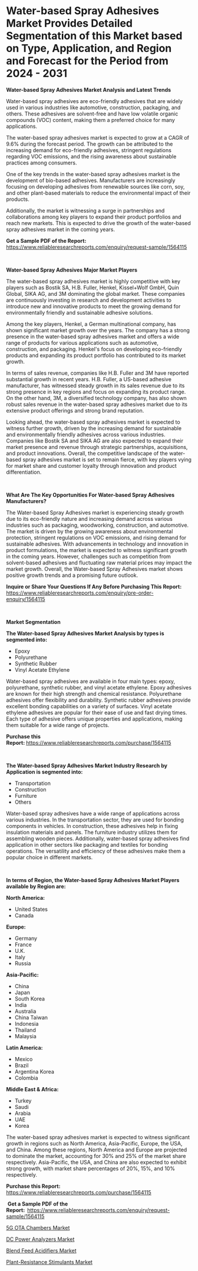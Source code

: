 <p><h1>Water-based Spray Adhesives Market Provides Detailed Segmentation of this Market based on Type, Application, and Region and Forecast for the Period from 2024 - 2031</h1></p><p><strong>Water-based Spray Adhesives Market Analysis and Latest Trends</strong></p>
<p><p>Water-based spray adhesives are eco-friendly adhesives that are widely used in various industries like automotive, construction, packaging, and others. These adhesives are solvent-free and have low volatile organic compounds (VOC) content, making them a preferred choice for many applications.</p><p>The water-based spray adhesives market is expected to grow at a CAGR of 9.6% during the forecast period. The growth can be attributed to the increasing demand for eco-friendly adhesives, stringent regulations regarding VOC emissions, and the rising awareness about sustainable practices among consumers.</p><p>One of the key trends in the water-based spray adhesives market is the development of bio-based adhesives. Manufacturers are increasingly focusing on developing adhesives from renewable sources like corn, soy, and other plant-based materials to reduce the environmental impact of their products.</p><p>Additionally, the market is witnessing a surge in partnerships and collaborations among key players to expand their product portfolios and reach new markets. This is expected to drive the growth of the water-based spray adhesives market in the coming years.</p></p>
<p><strong>Get a Sample PDF of the Report:&nbsp;</strong> <a href="https://www.reliableresearchreports.com/enquiry/request-sample/1564115">https://www.reliableresearchreports.com/enquiry/request-sample/1564115</a></p>
<p>&nbsp;</p>
<p><strong>Water-based Spray Adhesives Major Market Players</strong></p>
<p><p>The water-based spray adhesives market is highly competitive with key players such as Bostik SA, H.B. Fuller, Henkel, Kissel+Wolf GmbH, Quin Global, SIKA AG, and 3M dominating the global market. These companies are continuously investing in research and development activities to introduce new and innovative products to meet the growing demand for environmentally friendly and sustainable adhesive solutions.</p><p>Among the key players, Henkel, a German multinational company, has shown significant market growth over the years. The company has a strong presence in the water-based spray adhesives market and offers a wide range of products for various applications such as automotive, construction, and packaging. Henkel's focus on developing eco-friendly products and expanding its product portfolio has contributed to its market growth.</p><p>In terms of sales revenue, companies like H.B. Fuller and 3M have reported substantial growth in recent years. H.B. Fuller, a US-based adhesive manufacturer, has witnessed steady growth in its sales revenue due to its strong presence in key regions and focus on expanding its product range. On the other hand, 3M, a diversified technology company, has also shown robust sales revenue in the water-based spray adhesives market due to its extensive product offerings and strong brand reputation.</p><p>Looking ahead, the water-based spray adhesives market is expected to witness further growth, driven by the increasing demand for sustainable and environmentally friendly adhesives across various industries. Companies like Bostik SA and SIKA AG are also expected to expand their market presence and revenue through strategic partnerships, acquisitions, and product innovations. Overall, the competitive landscape of the water-based spray adhesives market is set to remain fierce, with key players vying for market share and customer loyalty through innovation and product differentiation.</p></p>
<p>&nbsp;</p>
<p><strong>What Are The Key Opportunities For Water-based Spray Adhesives Manufacturers?</strong></p>
<p><p>The Water-based Spray Adhesives market is experiencing steady growth due to its eco-friendly nature and increasing demand across various industries such as packaging, woodworking, construction, and automotive. The market is driven by the growing awareness about environmental protection, stringent regulations on VOC emissions, and rising demand for sustainable adhesives. With advancements in technology and innovation in product formulations, the market is expected to witness significant growth in the coming years. However, challenges such as competition from solvent-based adhesives and fluctuating raw material prices may impact the market growth. Overall, the Water-based Spray Adhesives market shows positive growth trends and a promising future outlook.</p></p>
<p><strong>Inquire or Share Your Questions If Any Before Purchasing This Report:</strong> <a href="https://www.reliableresearchreports.com/enquiry/pre-order-enquiry/1564115">https://www.reliableresearchreports.com/enquiry/pre-order-enquiry/1564115</a></p>
<p>&nbsp;</p>
<p><strong>Market Segmentation</strong></p>
<p><strong>The Water-based Spray Adhesives Market Analysis by types is segmented into:</strong></p>
<p><ul><li>Epoxy</li><li>Polyurethane</li><li>Synthetic Rubber</li><li>Vinyl Acetate Ethylene</li></ul></p>
<p><p>Water-based spray adhesives are available in four main types: epoxy, polyurethane, synthetic rubber, and vinyl acetate ethylene. Epoxy adhesives are known for their high strength and chemical resistance. Polyurethane adhesives offer flexibility and durability. Synthetic rubber adhesives provide excellent bonding capabilities on a variety of surfaces. Vinyl acetate ethylene adhesives are popular for their ease of use and fast drying times. Each type of adhesive offers unique properties and applications, making them suitable for a wide range of projects.</p></p>
<p><strong>Purchase this Report:&nbsp;</strong><a href="https://www.reliableresearchreports.com/purchase/1564115">https://www.reliableresearchreports.com/purchase/1564115</a></p>
<p>&nbsp;</p>
<p><strong>The Water-based Spray Adhesives Market Industry Research by Application is segmented into:</strong></p>
<p><ul><li>Transportation</li><li>Construction</li><li>Furniture</li><li>Others</li></ul></p>
<p><p>Water-based spray adhesives have a wide range of applications across various industries. In the transportation sector, they are used for bonding components in vehicles. In construction, these adhesives help in fixing insulation materials and panels. The furniture industry utilizes them for assembling wooden pieces. Additionally, water-based spray adhesives find application in other sectors like packaging and textiles for bonding operations. The versatility and efficiency of these adhesives make them a popular choice in different markets.</p></p>
<p>&nbsp;</p>
<p><strong>In terms of Region, the Water-based Spray Adhesives Market Players available by Region are:</strong></p>
<p>
    <p> <strong> North America: </strong>
        <ul>
            <li>United States</li>
            <li>Canada</li>
        </ul>
        </p> 
    <p> <strong> Europe: </strong>
        <ul>
            <li>Germany</li>
            <li>France</li>
            <li>U.K.</li>
            <li>Italy</li>
            <li>Russia</li>
        </ul>
        </p> 
    <p> <strong> Asia-Pacific: </strong>
        <ul>
            <li>China</li>
            <li>Japan</li>
            <li>South Korea</li>
            <li>India</li>
            <li>Australia</li>
            <li>China Taiwan</li>
            <li>Indonesia</li>
            <li>Thailand</li>
            <li>Malaysia</li>
        </ul>
        </p> 
    <p> <strong> Latin America: </strong>
        <ul>
            <li>Mexico</li>
            <li>Brazil</li>
            <li>Argentina Korea</li>
            <li>Colombia</li>
        </ul>
        </p> 
    <p> <strong> Middle East & Africa: </strong>
        <ul>
            <li>Turkey</li>
            <li>Saudi</li>
            <li>Arabia</li>
            <li>UAE</li>
            <li>Korea</li>
        </ul>
    </p>
    </p>
<p><p>The water-based spray adhesives market is expected to witness significant growth in regions such as North America, Asia-Pacific, Europe, the USA, and China. Among these regions, North America and Europe are projected to dominate the market, accounting for 30% and 25% of the market share respectively. Asia-Pacific, the USA, and China are also expected to exhibit strong growth, with market share percentages of 20%, 15%, and 10% respectively.</p></p>
<p><strong>Purchase this Report: </strong><a href="https://www.reliableresearchreports.com/purchase/1564115">https://www.reliableresearchreports.com/purchase/1564115</a></p>
<p>&nbsp;<strong>Get a Sample PDF of the Report:&nbsp;&nbsp;</strong><a href="https://www.reliableresearchreports.com/enquiry/request-sample/1564115">https://www.reliableresearchreports.com/enquiry/request-sample/1564115</a></p>
<p><strong></strong></p>
<p><p><a href="https://issuu.com/reportprime-2/docs/5g-ota-chambers-market-size-2030.pptx">5G OTA Chambers Market</a></p><p><a href="https://issuu.com/reportprime-2/docs/dc-power-analyzers-market-size-2030.pptx">DC Power Analyzers Market</a></p><p><a href="https://github.com/juniordelafrance/Market-Research-Report-List-2/blob/main/blend-feed-acidifiers-market.md">Blend Feed Acidifiers Market</a></p><p><a href="https://github.com/jaidynmorantestelletmjzya/Market-Research-Report-List-1/blob/main/plant-resistance-stimulants-market.md">Plant-Resistance Stimulants Market</a></p></p>